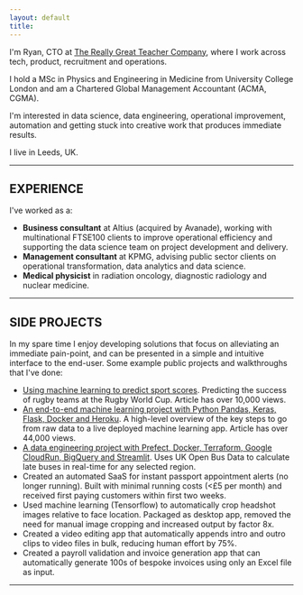 ```yaml
---
layout: default
title: 
---
```


I'm Ryan, CTO at [The Really Great Teacher Company](https://reallygreatteachers.com/), where I work across tech, product, recruitment and operations. 

I hold a MSc in Physics and Engineering in Medicine from University College London and am a Chartered Global Management Accountant (ACMA, CGMA).

I'm interested in data science, data engineering, operational improvement, automation and getting stuck into creative work that produces immediate results.

I live in Leeds, UK.

---

## EXPERIENCE
I've worked as a:
- **Business consultant** at Altius (acquired by Avanade), working with multinational FTSE100 clients to improve operational efficiency and supporting the data science team on project development and delivery.
- **Management consultant** at KPMG, advising public sector clients on operational transformation, data analytics and data science.
- **Medical physicist** in radiation oncology, diagnostic radiology and nuclear medicine. 

---

## SIDE PROJECTS
In my spare time I enjoy developing solutions that focus on alleviating an immediate pain-point, and can be presented in a simple and intuitive interface to the end-user. Some example public projects and walkthroughs that I've done:
- [Using machine learning to predict sport scores](https://medium.com/towards-data-science/using-machine-learning-to-predict-sport-scores-a-rugby-world-cup-example-f699fd552673). Predicting the success of rugby teams at the Rugby World Cup. Article has over 10,000 views.
- [An end-to-end machine learning project with Python Pandas, Keras, Flask, Docker and Heroku](https://medium.com/towards-data-science/an-end-to-end-machine-learning-project-with-python-pandas-keras-flask-docker-and-heroku-c987018c42c7). A high-level overview of the key steps to go from raw data to a live deployed machine learning app. Article has over 44,000 views. 
- [A data engineering project with Prefect, Docker, Terraform, Google CloudRun, BigQuery and Streamlit](https://medium.com/@ryanelamb/a-data-engineering-project-with-prefect-docker-terraform-google-cloudrun-bigquery-and-ae37f7314ebb). Uses UK Open Bus Data to calculate late buses in real-time for any selected region.
- Created an automated SaaS for instant passport appointment alerts (no longer running). Built with minimal running costs (<£5 per month) and received first paying customers within first two weeks.
- Used machine learning (Tensorflow) to automatically crop headshot images relative to face location. Packaged as desktop app, removed the need for manual image cropping and increased output by factor 8x.
- Created a video editing app that automatically appends intro and outro clips to video files in bulk, reducing human effort by 75%. 
- Created a payroll validation and invoice generation app that can automatically generate 100s of bespoke invoices using only an Excel file as input.

---